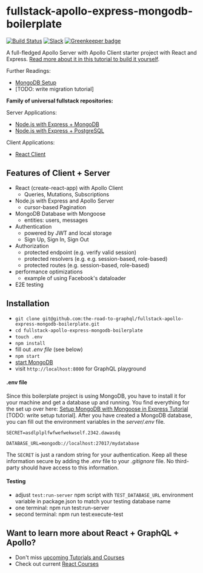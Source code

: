 # fullstack-apollo-express-mongodb-boilerplate

[![Build Status](https://travis-ci.org/the-road-to-graphql/fullstack-apollo-express-mongodb-boilerplate.svg?branch=master)](https://travis-ci.org/the-road-to-graphql/fullstack-apollo-express-mongodb-boilerplate) [![Slack](https://slack-the-road-to-learn-react.wieruch.com/badge.svg)](https://slack-the-road-to-learn-react.wieruch.com/) [![Greenkeeper badge](https://badges.greenkeeper.io/the-road-to-graphql/fullstack-apollo-express-mongodb-boilerplate.svg)](https://greenkeeper.io/)

A full-fledged Apollo Server with Apollo Client starter project with React and Express. [Read more about it in this tutorial to build it yourself](https://www.robinwieruch.de/graphql-apollo-server-tutorial/).

Further Readings:
 * [MongoDB Setup](https://www.robinwieruch.de/mongodb-express-setup-tutorial/)
 * [TODO: write migration tutorial]

**Family of universal fullstack repositories:**

Server Applications:

* [Node.js with Express + MongoDB](https://github.com/the-road-to-graphql/fullstack-apollo-express-mongodb-boilerplate)
* [Node.js with Express + PostgreSQL](https://github.com/the-road-to-graphql/fullstack-apollo-express-postgresql-boilerplate)

Client Applications:

* [React Client](https://github.com/the-road-to-graphql/fullstack-apollo-react-boilerplate)

## Features of Client + Server

* React (create-react-app) with Apollo Client
  * Queries, Mutations, Subscriptions
* Node.js with Express and Apollo Server
  * cursor-based Pagination
* MongoDB Database with Mongoose
  * entities: users, messages
* Authentication
  * powered by JWT and local storage
  * Sign Up, Sign In, Sign Out
* Authorization
  * protected endpoint (e.g. verify valid session)
  * protected resolvers (e.g. e.g. session-based, role-based)
  * protected routes (e.g. session-based, role-based)
* performance optimizations
  * example of using Facebook's dataloader
* E2E testing

## Installation

* `git clone git@github.com:the-road-to-graphql/fullstack-apollo-express-mongodb-boilerplate.git`
* `cd fullstack-apollo-express-mongodb-boilerplate`
* `touch .env`
* `npm install`
* fill out *.env file* (see below)
* `npm start`
* [start MongoDB](https://www.robinwieruch.de/mongodb-express-setup-tutorial/)
* visit `http://localhost:8000` for GraphQL playground

#### .env file

Since this boilerplate project is using MongoDB, you have to install it for your machine and get a database up and running. You find everything for the set up over here: [Setup MongoDB with Mongoose in Express Tutorial](https://www.robinwieruch.de/mongodb-express-setup-tutorial) [TODO: write setup tutorial]. After you have created a MongoDB database, you can fill out the environment variables in the *server/.env* file.

```
SECRET=asdlplplfwfwefwekwself.2342.dawasdq

DATABASE_URL=mongodb://localhost:27017/mydatabase
```

The `SECRET` is just a random string for your authentication. Keep all these information secure by adding the *.env* file to your *.gitignore* file. No third-party should have access to this information.

#### Testing

* adjust `test:run-server` npm script with `TEST_DATABASE_URL` environment variable in package.json to match your testing database name
* one terminal: npm run test:run-server
* second terminal: npm run test:execute-test

## Want to learn more about React + GraphQL + Apollo?

* Don't miss [upcoming Tutorials and Courses](https://www.getrevue.co/profile/rwieruch)
* Check out current [React Courses](https://roadtoreact.com)
